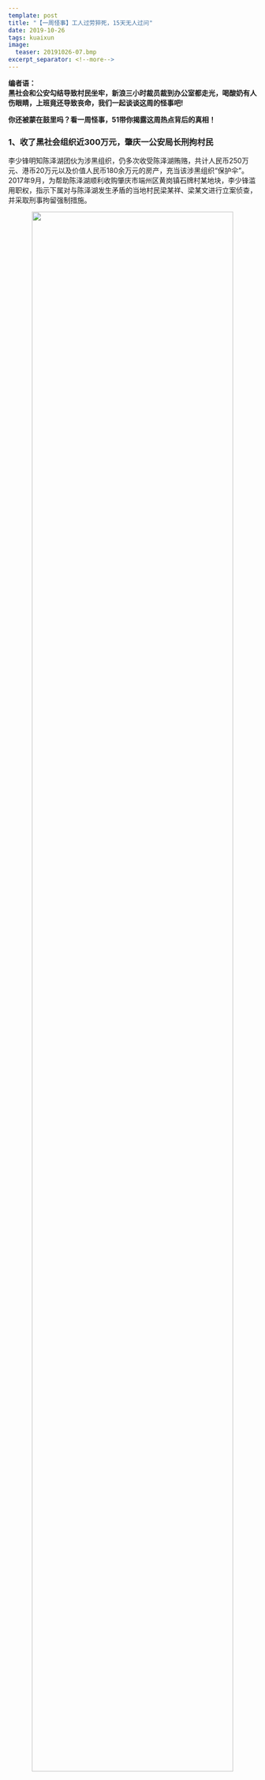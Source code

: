 ```yaml
---
template: post
title: "【一周怪事】工人过劳猝死，15天无人过问"
date: 2019-10-26
tags: kuaixun
image:
  teaser: 20191026-07.bmp
excerpt_separator: <!--more-->
---
```


**编者语：  
黑社会和公安勾结导致村民坐牢，新浪三小时裁员裁到办公室都走光，喝酸奶有人伤眼睛，上班竟还导致丧命，我们一起谈谈这周的怪事吧!**

**你还被蒙在鼓里吗？看一周怪事，51带你揭露这周热点背后的真相！**

<h3>1、收了黑社会组织近300万元，肇庆一公安局长刑拘村民</h3>

李少锋明知陈泽湖团伙为涉黑组织，仍多次收受陈泽湖贿赂，共计人民币250万元、港币20万元以及价值人民币180余万元的房产，充当该涉黑组织“保护伞”。
2017年9月，为帮助陈泽湖顺利收购肇庆市端州区黄岗镇石牌村某地块，李少锋滥用职权，指示下属对与陈泽湖发生矛盾的当地村民梁某祥、梁某文进行立案侦查，并采取刑事拘留强制措施。

<div style="text-align:center"><img src="/images/20191026-02.bmp" width="90%"><br></div><br>

***51说：*** 
**人民卫士，忠诚为民？台上表演扫黑除恶，底下和黑社会狼狈为奸，残害人民群众。一个副区长，公安局长，可以只手遮天，公器私用，滥用职权。公权力的毫无边际和老百姓的手无寸铁形成了鲜明的对比。这样的社会，难道人民群众被当官的欺负了就只能打碎门牙往肚子里咽？**

<h3>2、河南郑州镇干部下村扶贫欠4万元餐费</h3>

当事饭店老板陈增印提供的起诉书显示，2017年8月以来，峡窝镇政府在峡窝镇石嘴村开展“精准扶贫”工作，其工作人员多次到陈增印的饭店龙腾生态园烙馍特味村用餐或订购工作人员盒饭。经石嘴村委会原负责人赵满场（后因涉嫌职务犯罪被判刑入狱）批准，由石嘴村委会相关负责人负责签单挂账。截至目前，已累计拖欠餐费38919元。陈增印多次到石嘴村委会催要，对方均以餐费无法报销入账为由未予清偿。

<div style="text-align:center"><img src="/images/20191026-01.bmp" width="90%"><br></div><br>

***51说：*** 
**4万元，4000份工业区快餐，一个农民工一年的工资，他们几顿饭就花完了，花完还赖账。官员滥用国家的钱、人民的钱我们早就看惯了。他们滥用职权换来好处也是日常便饭。这次只是用官位换来了4万元的饭，而曾经官员们还用权利剥夺了中国人民的工厂，抢占了人民的资源。这样大大小小的贪污，是官僚资产阶级发财的路。不管怎么打苍蝇老虎，只要资本主义的自私自利规则还在，这样的腐败也必然会持续。**

<h3>3、规模惊人！新浪阅读裁员90% 从通知到走人只3小时</h3>

10月17日，有网友在脉脉上透露，新浪阅读业务线开始裁员，而且一裁就是90%的岗位。有员工下午两点接到裁员通知，五点就拿到离职证明了。现场结账，赔偿n+1，部门原地解散只用了3小时。

<div style="text-align:center"><img src="/images/20191026-03.bmp" width="90%"><br></div><br>

***51说：*** 
**在资本家的企业打工，员工不但没法参与决策，就连自己什么时候被扫地出门也完全没有知情权，毫无尊严可言。一纸辞工书下来，要你多快滚蛋你就要多快滚蛋，想要缓冲时间？不可能的，越快的裁员对资本家来说风险越小，对他们来说，经营情况不好的时候，员工曾经为他们创造了多少价值都没有用，只是累赘而已，最好快刀斩乱麻地把包袱甩掉。你连反映过来的时间都没有，肯定也就不会抗议了。**

<h3>4、喝口酸奶，瓶炸了！瞅了一下，眼伤了！</h3>

10月5日深圳的送奶工唐先生接到客户的投诉，说他送的乳酸菌饮料有一批次鼓包了，他赶紧去现场查看，没想到却发生了意外。突然“砰”的一声，包的乳酸菌饮料发生“爆炸”，唐先生被炸飞的瓶盖打到眼睛。

<div style="text-align:center"><img src="/images/20191026-04.gif" width="90%"><br></div><br>

***51说：*** 
**成批次鼓包，说明运输过程中没做到低温，大家都知道这类酸奶常温很快就变质，公司却想混着卖出去，苦了送奶工！**

<h3>5、智利暴力示威已致15死 总统道歉宣布改革措施</h3>

据报道，目前智利暴力示威运动已经导致15人死亡。当地时间22日，智利总统皮涅拉公开向民众致歉，同时宣布了一系列改革措施。
自10月14日以来，智利首都圣地亚哥接连发生针对地铁票价上涨的抗议活动。随着抗议活动不断升级、蔓延，圣地亚哥已由军方接管并实施宵禁，多地进入紧急状态。

<div style="text-align:center"><img src="/images/20191026-05.bmp" width="90%"><br></div><br>

***51说：*** 
**从法国、俄罗斯、英国，到厄瓜多尔、黎巴嫩、智利，资本主义在全世界制造的混乱已经像一场野火烧遍了六大洲五大洋。面对人民的不满，愿意承认错误并做出改良的政权还能苟延残喘，不放弃任何利益的政权更让矛盾激化，即使选择镇压，也只是把革命的种子埋的更深。**

<h3>6、豫失地农民到中央巡视组驻地上访 寻衅滋事罪成获刑一年半</h3>

南召县城郊乡史庄村农民贺立顺及其三名亲属，因指控同村村组长陈清平强占土地及侵占补偿款等纠纷自2012年起多多次上访。
2016年9月19日，他们在南召县纪委及乡政府协调下签订了《停访息诉书》，后因协议中提到的办理林权证一事迟迟未被落实，贺家四人于2018年8月再度前往南召县纪委反应前述问题，却被警方控制，一天后又被县公安局以涉嫌敲诈勒索罪刑事拘留。
2019年2月25日，本案一审第一次在南召县法院开庭。10月21日，河南省南召县法院做出一审判决，认定三人寻衅滋事罪成，分别判处有期徒刑一年六个月，并退赔违法所得15万元，敲诈勒索罪则因依据不足未获法院支持。

<div style="text-align:center"><img src="/images/20191026-06.bmp" width="90%"><br></div><br>

***51说：*** 
**从村组长肆意强占他人土地和补偿，再到公安的介入，最后到法院的判刑，我们看到的是：贺家四人面对的不只是强占他土地的村组长，而是整个国家机关。在这里，督促政府落实相关协议就是对其敲诈勒索，并成为量刑的借口，这种强盗逻辑的背后是统治阶级对底层人民强有力的专政。**

<h3>7、深圳工人过度劳累猝死车间15天无人过问</h3>

据微博网友爆料，广东深圳市宝安区潭头西部工业厂东方亮彩有限公司，由于本厂没有休息日，导致一位员工由于劳累过度而猝死在车间，15以后尸体高度腐烂，厂领导不闻不问，家属在厂门口要说法，微博呼吁网友转发，还死者一个公道！

<div style="text-align:center"><img src="/images/20191026-07.bmp" width="90%"><br></div><br>

***51说：*** 
**在当今社会，工人过劳猝死的悲剧有很多，早已不足为奇，可谁又想过制造过劳猝死的黑手是什么？现在很多工厂加班时间早已严重超过劳动法规定的36小时，还有一些工厂更是加班到一两点，又没有休息日，资本家简直是把工人当机器使唤，可是工人连机器都不如，因为机器还需要保养，工人不需要。在资本主义社会里，法律本身也无时无刻不服务着资本家的利益，这才会让劳动法总是沦为一纸空文，工人过劳猝死。这也很好的解释了，为什么工人维权难？**

<h3>8、楼盘停工！员工讨薪！拖欠11亿工程款！这家百强房企扛不住了？</h3>

上海的三盛宏业地产公司发生了多地员工到总部讨薪的事件。爆发讨薪原因是：去年的年终奖至今未发；很多地方公司有几个月没有发工资了；购买公司的理财产品到期不能兑付。
很多普通员工投钱之后不仅未按年收到利息，还在产品到期后连本金都没收到，而陈亚维、陈立军、屈国明等为代表的多位高管，却收到了理财款。
数据显示，2019年初截至10月21日，全国超400家房地产开发公司宣布破产，基本上每一天就有超过一家房企面临破产危机。从破产数量来看，相比去年一年破产的458家，今年房企破产速度明显加快了。

<div style="text-align:center"><img src="/images/20191026-08.gif" width="90%"><br></div><br>

***51说：*** 
**三盛宏业，百强房企，听起来“高端大气上档次”，可是扒开一看，建筑地产业的“孪生姐妹”——拖欠工资，还是一点儿没落下。建筑地产行业就是这样，层层分包，资金也是逐级垫付，这不，还以“买公司的理财产品”的方式，把风险转嫁给员工，高管们却卷了钱就跑。在资本当头的社会，今天是上海三盛宏业倒台，工人讨薪，又晓得明天是哪个百强跑路，哪些工人受苦呢？**
